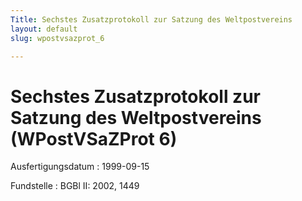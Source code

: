 ```yaml
---
Title: Sechstes Zusatzprotokoll zur Satzung des Weltpostvereins
layout: default
slug: wpostvsazprot_6

---
```


# Sechstes Zusatzprotokoll zur Satzung des Weltpostvereins (WPostVSaZProt 6)

Ausfertigungsdatum
:   1999-09-15

Fundstelle
:   BGBl II: 2002, 1449

